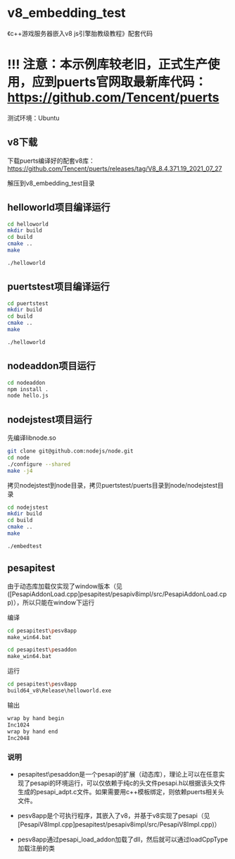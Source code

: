 # v8_embedding_test

《c++游戏服务器嵌入v8 js引擎胎教级教程》配套代码

# !!! 注意：本示例库较老旧，正式生产使用，应到puerts官网取最新库代码： https://github.com/Tencent/puerts

测试环境：Ubuntu

## v8下载

下载puerts编译好的配套v8库：https://github.com/Tencent/puerts/releases/tag/V8_8.4.371.19_2021_07_27

解压到v8_embedding_test目录

## helloworld项目编译运行

~~~bash
cd helloworld
mkdir build
cd build
cmake ..
make

./helloworld
~~~

## puertstest项目编译运行

~~~bash
cd puertstest
mkdir build
cd build
cmake ..
make

./helloworld
~~~


## nodeaddon项目运行

~~~bash
cd nodeaddon
npm install .
node hello.js
~~~

## nodejstest项目运行

先编译libnode.so

~~~bash
git clone git@github.com:nodejs/node.git
cd node
./configure --shared
make -j4
~~~

拷贝nodejstest到node目录，拷贝puertstest/puerts目录到node/nodejstest目录

~~~bash
cd nodejstest
mkdir build
cd build
cmake ..
make

./embedtest
~~~

## pesapitest

由于动态库加载仅实现了window版本（见([PesapiAddonLoad.cpp]pesapitest/pesapiv8impl/src/PesapiAddonLoad.cpp)），所以只能在window下运行

编译
~~~bash
cd pesapitest\pesv8app
make_win64.bat
~~~

~~~bash
cd pesapitest\pesaddon
make_win64.bat
~~~

运行
~~~bash
cd pesapitest\pesv8app
build64_v8\Release\helloworld.exe
~~~

输出
~~~bash
wrap by hand begin
Inc1024
wrap by hand end
Inc2048
~~~

### 说明

* pesapitest\pesaddon是一个pesapi的扩展（动态库），理论上可以在任意实现了pesapi的环境运行，可以仅依赖于纯c的头文件pesapi.h以根据该头文件生成的pesapi_adpt.c文件。如果需要用c++模板绑定，则依赖puerts相关头文件。

* pesv8app是个可执行程序，其嵌入了v8，并基于v8实现了pesapi（见[PesapiV8Impl.cpp]pesapitest/pesapiv8impl/src/PesapiV8Impl.cpp)）

* pesv8app通过pesapi_load_addon加载了dll，然后就可以通过loadCppType加载注册的类


